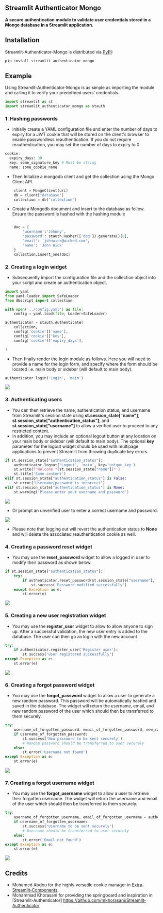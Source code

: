 ## Streamlit Authenticator Mongo

**A secure authentication module to validate user credentials stored in a Mongo database in a Streamlit application.**


## Installation

Streamlit-Authenticator-Mongo is distributed via [PyPI](https://pypi.org/project/streamlit-authenticator-mongo/):

```python
pip install streamlit-authenticator-mongo
```

## Example

Using Streamlit-Authenticator-Mongo is as simple as importing the module and calling it to verify your predefined users' credentials.

```python
import streamlit as st
import streamlit_authenticator_mongo as stauth
```

### 1. Hashing passwords

* Initially create a YAML configuration file and enter the number of days to expiry for a JWT cookie that will be stored on the client's browser to enable passwordless reauthentication. If you do not require reauthentication, you may set the number of days to expiry to 0. 

```python
cookie:
  expiry_days: 30
  key: some_signature_key # Must be string
  name: some_cookie_name

```

* Then Initalize a mongodb client and get the collection using the Mongo Client API.


```python
    client = MongoClient(uri)
    db = client["database"]
    collection = db["collection"]
```

* Create a Mongodb document and insert to the database as follow. Ensure the password is hashed with the hashing module


```python

    doc = {
        'username':'Johnny',
        'password': stauth.Hasher(['dog']).generate()[0],
        'email': 'johnwick@wicked.com',
        'name': 'John Wick'
    }
    collection.insert_one(doc)
```





### 2. Creating a login widget

* Subsequently import the configuration file and the collection object into your script and create an authentication object.

```python
import yaml
from yaml.loader import SafeLoader
from dbscript import collection

with open('../config.yaml') as file:
    config = yaml.load(file, Loader=SafeLoader)

authenticator = stauth.Authenticate(
    collection,
    config['cookie']['name'],
    config['cookie']['key'],
    config['cookie']['expiry_days'],

)
```


* Then finally render the login module as follows. Here you will need to provide a name for the login form, and specify where the form should be located i.e. main body or sidebar (will default to main body).

```python
authenticator.login('Login', 'main')
```
![](https://github.com/mkhorasani/Streamlit-Authenticator/blob/main/graphics/login_form.PNG)

### 3. Authenticating users

* You can then retrieve the name, authentication status, and username from Streamlit's session state using **st.session_state["name"]**, **st.session_state["authentication_status"]**, and **st.session_state["username"]** to allow a verified user to proceed to any restricted content.
* In addition, you may include an optional logout button at any location on your main body or sidebar (will default to main body). The optional **key** parameter for the logout widget should be used with multipage applications to prevent Streamlit from throwing duplicate key errors.

```python
if st.session_state["authentication_status"]:
    authenticator.logout('Logout', 'main', key='unique_key')
    st.write(f'Welcome *{st.session_state["name"]}*')
    st.title('Some content')
elif st.session_state["authentication_status"] is False:
    st.error('Username/password is incorrect')
elif st.session_state["authentication_status"] is None:
    st.warning('Please enter your username and password')
```

![](https://github.com/mkhorasani/Streamlit-Authenticator/blob/main/graphics/logged_in.PNG)

* Or prompt an unverified user to enter a correct username and password.

![](https://github.com/mkhorasani/Streamlit-Authenticator/blob/main/graphics/incorrect_login.PNG)

* Please note that logging out will revert the authentication status to **None** and will delete the associated reauthentication cookie as well.

### 4. Creating a password reset widget

* You may use the **reset_password** widget to allow a logged in user to modify their password as shown below.

```python
if st.session_state["authentication_status"]:
    try:
        if authenticator.reset_password(st.session_state["username"], 'Reset password'):
            st.success('Password modified successfully')
    except Exception as e:
        st.error(e)
```

![](https://github.com/mkhorasani/Streamlit-Authenticator/blob/main/graphics/reset_password.PNG)



### 5. Creating a new user registration widget

* You may use the **register_user** widget to allow to allow anyone to sign up. After a successful validation, the new user entry is added to the database. The user can then go an login with the new account

```python
try:
    if authenticator.register_user('Register user'):
        st.success('User registered successfully')
except Exception as e:
    st.error(e)
```

![](https://github.com/mkhorasani/Streamlit-Authenticato-mongor/blob/main/graphics/register_user.PNG)


### 6. Creating a forgot password widget

* You may use the **forgot_password** widget to allow a user to generate a new random password. This password will be automatically hashed and saved in the database. The widget will return the username, email, and new random password of the user which should then be transferred to them securely.

```python
try:
    username_of_forgotten_password, email_of_forgotten_password, new_random_password = authenticator.forgot_password('Forgot password')
    if username_of_forgotten_password:
        st.success('New password to be sent securely')
        # Random password should be transferred to user securely
    else:
        st.error('Username not found')
except Exception as e:
    st.error(e)
```

![](https://github.com/mkhorasani/Streamlit-Authenticator/blob/main/graphics/forgot_password.PNG)



### 7. Creating a forgot username widget

* You may use the **forgot_username** widget to allow a user to retrieve their forgotten username. The widget will return the username and email of the user which should then be transferred to them securely.

```python
try:
    username_of_forgotten_username, email_of_forgotten_username = authenticator.forgot_username('Forgot username')
    if username_of_forgotten_username:
        st.success('Username to be sent securely')
        # Username should be transferred to user securely
    else:
        st.error('Email not found')
except Exception as e:
    st.error(e)
```

![](https://github.com/mkhorasani/Streamlit-Authenticator/blob/main/graphics/forgot_username.PNG)


## Credits
- Mohamed Abdou for the highly versatile cookie manager in [Extra-Streamlit-Components](https://github.com/Mohamed-512/Extra-Streamlit-Components).
- Mohammad Khorasani for providing the springboard and inspiration in [Streamlit-Authenticator] https://github.com/mkhorasani/Streamlit-Authenticator
